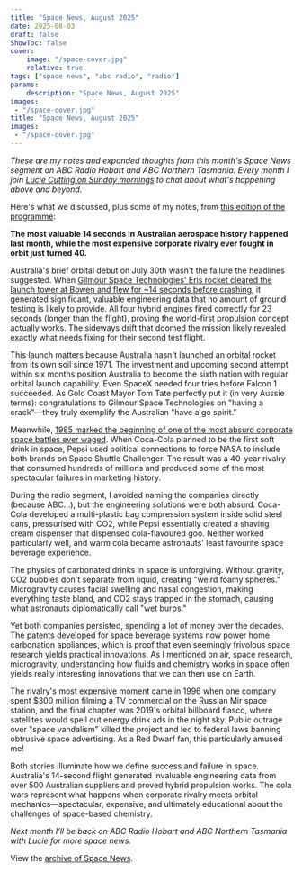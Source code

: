 ```yaml
---
title: "Space News, August 2025"
date: 2025-08-03
draft: false
ShowToc: false
cover:
    image: "/space-cover.jpg"
    relative: true
tags: ["space news", "abc radio", "radio"]
params:
    description: "Space News, August 2025"
images:
 - "/space-cover.jpg"
title: "Space News, August 2025"
images:
 - "/space-cover.jpg"
---
```


_These are my notes and expanded thoughts from this month's Space News segment on ABC Radio Hobart and ABC Northern Tasmania. Every month I join [Lucie Cutting on Sunday mornings](https://www.abc.net.au/listen/programs/hobart-sundays) to chat about what's happening above and beyond._

Here's what we discussed, plus some of my notes, from [this edition of the programme](https://www.abc.net.au/listen/programs/hobart-sundays/sundays/105593616):

**The most valuable 14 seconds in Australian aerospace history happened last month, while the most expensive corporate rivalry ever fought in orbit just turned 40.**

Australia's brief orbital debut on July 30th wasn't the failure the headlines suggested. When [Gilmour Space Technologies' Eris rocket cleared the launch tower at Bowen and flew for ~14 seconds before crashing](https://www.abc.net.au/news/2025-07-30/gilmour-space-technologies-launch-orbital-rocket-bowen/105470024), it generated significant, valuable engineering data that no amount of ground testing is likely to provide. All four hybrid engines fired correctly for 23 seconds (longer than the flight), proving the world-first propulsion concept actually works. The sideways drift that doomed the mission likely revealed exactly what needs fixing for their second test flight.

This launch matters because Australia hasn't launched an orbital rocket from its own soil since 1971. The investment and upcoming second attempt within six months position Australia to become the sixth nation with regular orbital launch capability. Even SpaceX needed four tries before Falcon 1 succeeded. As Gold Coast Mayor Tom Tate perfectly put it (in very Aussie terms): congratulations to Gilmour Space Technologies on "having a crack"—they truly exemplify the Australian "have a go spirit."

Meanwhile, [1985 marked the beginning of one of the most absurd corporate space battles ever waged](https://www.nytimes.com/2025/07/29/science/coke-pepsi-nasa-space-shuttle.html). When Coca-Cola planned to be the first soft drink in space, Pepsi used political connections to force NASA to include both brands on Space Shuttle Challenger. The result was a 40-year rivalry that consumed hundreds of millions and produced some of the most spectacular failures in marketing history.

During the radio segment, I avoided naming the companies directly (because ABC...), but the engineering solutions were both absurd. Coca-Cola developed a multi-plastic bag compression system inside solid steel cans, pressurised with CO2, while Pepsi essentially created a shaving cream dispenser that dispensed cola-flavoured goo. Neither worked particularly well, and warm cola became astronauts' least favourite space beverage experience.

The physics of carbonated drinks in space is unforgiving. Without gravity, CO2 bubbles don't separate from liquid, creating "weird foamy spheres." Microgravity causes facial swelling and nasal congestion, making everything taste bland, and CO2 stays trapped in the stomach, causing what astronauts diplomatically call "wet burps."

Yet both companies persisted, spending a lot of money over the decades. The patents developed for space beverage systems now power home carbonation appliances, which is proof that even seemingly frivolous space research yields practical innovations. As I mentioned on air, space research, microgravity, understanding how fluids and chemistry works in space often yields really interesting innovations that we can then use on Earth.

The rivalry's most expensive moment came in 1996 when one company spent $300 million filming a TV commercial on the Russian Mir space station, and the final chapter was 2019's orbital billboard fiasco, where satellites would spell out energy drink ads in the night sky. Public outrage over "space vandalism" killed the project and led to federal laws banning obtrusive space advertising. As a Red Dwarf fan, this particularly amused me!

Both stories illuminate how we define success and failure in space. Australia's 14-second flight generated invaluable engineering data from over 500 Australian suppliers and proved hybrid propulsion works. The cola wars represent what happens when corporate rivalry meets orbital mechanics—spectacular, expensive, and ultimately educational about the challenges of space-based chemistry.

*Next month I'll be back on ABC Radio Hobart and ABC Northern Tasmania with Lucie for more space news.*

View the [archive of Space News](/posts/spacenews/).
